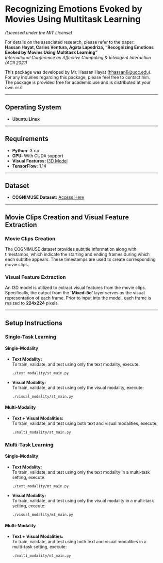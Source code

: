  # Recognizing Emotions Evoked by Movies Using Multitask Learning  
*(Licensed under the MIT License)*

For details on the associated research, please refer to the paper:  
**Hassan Hayat, Carles Ventura, Agata Lapedriza, “Recognizing Emotions Evoked by Movies Using Multitask Learning”**  
*International Conference on Affective Computing & Intelligent Interaction (ACII 2021)*

This package was developed by Mr. Hassan Hayat (hhassan0@uoc.edu). For any inquiries regarding this package, please feel free to contact him. The package is provided free for academic use and is distributed at your own risk.

---

## Operating System

- **Ubuntu Linux**

---

## Requirements

- **Python:** 3.x.x  
- **GPU:** With CUDA support  
- **Visual Features:** [I3D Model](https://github.com/deepmind/kinetics-i3d)  
- **TensorFlow:** 1.14

---

## Dataset

- **COGNIMUSE Dataset:** [Access Here](http://cognimuse.cs.ntua.gr/database)

---

## Movie Clips Creation and Visual Feature Extraction

### Movie Clips Creation

The COGNIMUSE dataset provides subtitle information along with timestamps, which indicate the starting and ending frames during which each subtitle appears. These timestamps are used to create corresponding movie clips.

### Visual Feature Extraction

An I3D model is utilized to extract visual features from the movie clips. Specifically, the output from the **'Mixed-5c'** layer serves as the visual representation of each frame. Prior to input into the model, each frame is resized to **224x224** pixels.

---

## Setup Instructions

### Single-Task Learning

#### Single-Modality

- **Text Modality:**  
  To train, validate, and test using only the text modality, execute:  
  ```bash
  ./text_modality/st_main.py
  ```

- **Visual Modality:**  
  To train, validate, and test using only the visual modality, execute:  
  ```bash
  ./visual_modality/st_main.py
  ```

#### Multi-Modality

- **Text + Visual Modalities:**  
  To train, validate, and test using both text and visual modalities, execute:  
  ```bash
  ./multi_modality/st_main.py
  ```

### Multi-Task Learning

#### Single-Modality

- **Text Modality:**  
  To train, validate, and test using only the text modality in a multi-task setting, execute:  
  ```bash
  ./text_modality/mt_main.py
  ```

- **Visual Modality:**  
  To train, validate, and test using only the visual modality in a multi-task setting, execute:  
  ```bash
  ./visual_modality/mt_main.py
  ```

#### Multi-Modality

- **Text + Visual Modalities:**  
  To train, validate, and test using both text and visual modalities in a multi-task setting, execute:  
  ```bash
  ./multi_modality/mt_main.py
  ```
